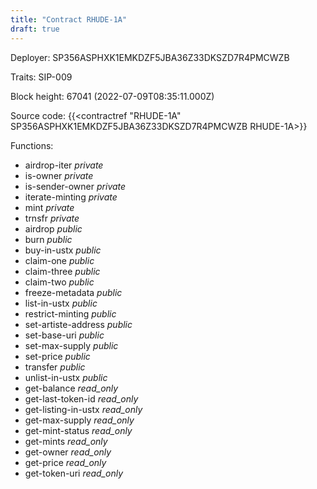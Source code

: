 ```yaml
---
title: "Contract RHUDE-1A"
draft: true
---
```

Deployer: SP356ASPHXK1EMKDZF5JBA36Z33DKSZD7R4PMCWZB

Traits:
SIP-009 



Block height: 67041 (2022-07-09T08:35:11.000Z)

Source code: {{<contractref "RHUDE-1A" SP356ASPHXK1EMKDZF5JBA36Z33DKSZD7R4PMCWZB RHUDE-1A>}}

Functions:

* airdrop-iter _private_
* is-owner _private_
* is-sender-owner _private_
* iterate-minting _private_
* mint _private_
* trnsfr _private_
* airdrop _public_
* burn _public_
* buy-in-ustx _public_
* claim-one _public_
* claim-three _public_
* claim-two _public_
* freeze-metadata _public_
* list-in-ustx _public_
* restrict-minting _public_
* set-artiste-address _public_
* set-base-uri _public_
* set-max-supply _public_
* set-price _public_
* transfer _public_
* unlist-in-ustx _public_
* get-balance _read_only_
* get-last-token-id _read_only_
* get-listing-in-ustx _read_only_
* get-max-supply _read_only_
* get-mint-status _read_only_
* get-mints _read_only_
* get-owner _read_only_
* get-price _read_only_
* get-token-uri _read_only_
